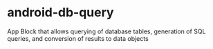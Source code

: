 # android-db-query
App Block that allows querying of database tables, generation of SQL queries, and conversion of results to data objects
